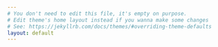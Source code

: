 ```yaml
---
# You don't need to edit this file, it's empty on purpose.
# Edit theme's home layout instead if you wanna make some changes
# See: https://jekyllrb.com/docs/themes/#overriding-theme-defaults
layout: default
---
```

<!-- <div id="map" class="map"></div> -->
<div class="row">
  <div class="column"><div id="map" class="synch-map"></div></div>
  <div class="column"><div id="map1" class="synch-map"></div></div>

</div>

<script src="./scripts/cong_dist.js"></script>
<!-- <script src="./scripts/test.js"></script> -->
